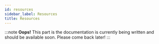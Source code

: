 ```yaml
---
id: resources
sidebar_label: Resources
title: Resources
---
```


:::note
**Oops!**
This part is the documentation is currently being written and should be
available soon. Please come back later!
:::
